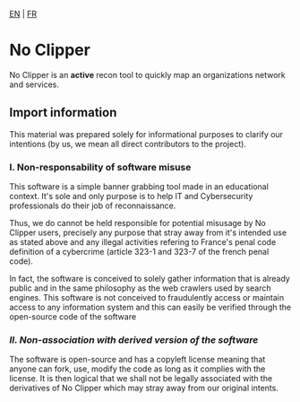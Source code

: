 [EN](./README.md) | [FR](./README.fr.md)

# No Clipper

No Clipper is an **active** recon tool to quickly map an organizations network and services. 

## Import information

This material was prepared solely for informational purposes to clarify our intentions (by us, we mean all direct contributors to the project).

### **I. Non-responsability of software misuse**

This software is a simple banner grabbing tool made in an educational context. It's sole and only purpose is to help IT and Cybersecurity professionals do their job of reconnaissance.

Thus, we do cannot be held responsible for potential misusage by No Clipper users, precisely any purpose that stray away from it's intended use as stated above and any illegal activities refering to France's penal code definition of a cybercrime (article 323-1 and 323-7 of the french penal code).

In fact, the software is conceived to solely gather information that is already public and in the same philosophy as the web crawlers used by search engines. This software is not conceived to fraudulently access or maintain access to any information system and this can easily be verified through the open-source code of the software

### *II. Non-association with derived version of the software*

The software is open-source and has a copyleft license meaning that anyone can fork, use, modify the code as long as it complies with the license. It is then logical that we shall not be legally associated with the derivatives of No Clipper which may stray away from our original intents.

